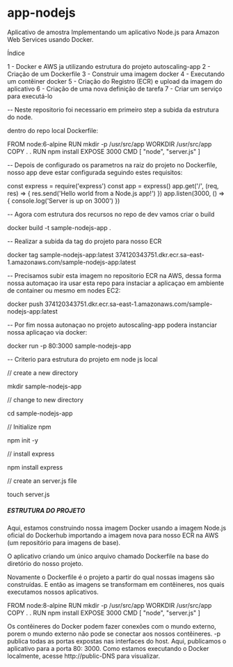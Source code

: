 # app-nodejs

Aplicativo de amostra Implementando um aplicativo Node.js para Amazon Web Services usando Docker.

Índice

1 - Docker e AWS ja utilizando estrutura do projeto autoscaling-app
2 - Criação de um Dockerfile
3 - Construir uma imagem docker
4 - Executando um contêiner docker
5 - Criação do Registro (ECR) e upload da imagem do aplicativo
6 - Criação de uma nova definição de tarefa
7 - Criar um serviço para executá-lo

-- Neste repositorio foi necessario em primeiro step a subida da estrutura do node.

dentro do repo local Dockerfile:

FROM node:6-alpine
RUN mkdir -p /usr/src/app
WORKDIR /usr/src/app
COPY . .
RUN npm install
EXPOSE 3000
CMD [ "node", "server.js" ]

-- Depois de configurado os parametros na raiz do projeto no Dockerfile, nosso app deve estar configurada seguindo estes requisitos:

const express = require('express')
const app = express()
app.get('/', (req, res) => {
    res.send('Hello world from a Node.js app!')
})
app.listen(3000, () => {
    console.log('Server is up on 3000')
})

-- Agora com estrutura dos recursos no repo de dev vamos criar o build 

docker build -t sample-nodejs-app .

-- Realizar a subida da tag do projeto para nosso ECR

docker tag sample-nodejs-app:latest 374120343751.dkr.ecr.sa-east-1.amazonaws.com/sample-nodejs-app:latest

-- Precisamos subir esta imagem no repositorio ECR na AWS, dessa forma nossa automaçao ira usar esta repo para instaciar a aplicaçao em ambiente de container ou mesmo em nodes EC2:

docker push 374120343751.dkr.ecr.sa-east-1.amazonaws.com/sample-nodejs-app:latest

-- Por fim nossa autonaçao no projeto autoscaling-app podera instanciar nossa aplicaçao via docker:

docker run -p 80:3000 sample-nodejs-app

-- Criterio para estrutura do projeto em node js local

// create a new directory

mkdir sample-nodejs-app

// change to new directory

cd sample-nodejs-app

// Initialize npm

npm init -y

// install express

npm install express

// create an server.js file

touch server.js

##### ESTRUTURA DO PROJETO

Aqui, estamos construindo nossa imagem Docker usando a imagem Node.js oficial do Dockerhub importando a imagem nova para nosso ECR na AWS
(um repositório para imagens de base).

O aplicativo criando um único arquivo chamado Dockerfile na base do diretório do nosso projeto.

Novamente o Dockerfile é o projeto a partir do qual nossas imagens são construídas. 
E então as imagens se transformam em contêineres, nos quais executamos nossos aplicativos.

FROM node:8-alpine
RUN mkdir -p /usr/src/app
WORKDIR /usr/src/app
COPY . .
RUN npm install
EXPOSE 3000
CMD [ "node", "server.js" ]

Os contêineres do Docker podem fazer conexões com o mundo externo, porem o mundo externo não pode se conectar aos nossos contêineres. -p publica todas as portas expostas nas interfaces do host. 
Aqui, publicamos o aplicativo para a porta 80: 3000. Como estamos executando o Docker localmente, acesse http://public-DNS para visualizar.


